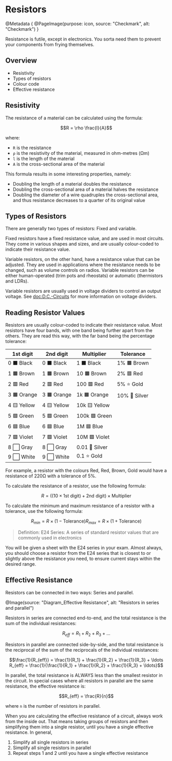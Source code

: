 # Resistors

@Metadata {
    @PageImage(purpose: icon, source: "Checkmark", alt: "Checkmark")
}

Resistance is futile, except in electronics. You sorta need them to prevent your components from frying themselves.

## Overview
- Resistivity
- Types of resistors
- Colour code
- Effective resistance

## Resistivity

The resistance of a material can be calculated using the formula:
```math
R = \rho \frac{l}{A}
```
where:
- `R` is the resistance
- `ρ` is the resistivity of the material, measured in ohm-metres (Ωm)
- `l` is the length of the material
- `A` is the cross-sectional area of the material

This formula results in some interesting properties, namely:
- Doubling the length of a material doubles the resistance
- Doubling the cross-sectional area of a material halves the resistance
- Doubling the diameter of a wire quadruples the cross-sectional area, and thus resistance decreases to a quarter 
of its original value

## Types of Resistors
There are generally two types of resistors: Fixed and variable.

Fixed resistors have a fixed resistance value, and are used in most circuits. They come in various shapes and sizes,
and are usually colour-coded to indicate their resistance value.

Variable resistors, on the other hand, have a resistance value that can be adjusted. They are used in applications
where the resistance needs to be changed, such as volume controls on radios. Variable resistors can be either 
human-operated (trim pots and rheostats) or automatic (thermistors and LDRs).

Variable resistors are usually used in voltage dividers to control an output voltage. See <doc:D.C.-Circuits> for more
information on voltage dividers.

## Reading Resistor Values
Resistors are usually colour-coded to indicate their resistance value. Most resistors have four bands, with one band being
further apart from the others. They are read this way, with the far band being the percentage tolerance:

| 1st digit | 2nd digit | Multiplier | Tolerance |
|-----------|-----------|------------|-----------|
| 0 ⬛ Black | 0 ⬛ Black | 1 ⬛ Black | 1% 🟫 Brown |
| 1 🟫 Brown | 1 🟫 Brown | 10 🟫 Brown | 2% 🟥 Red |
| 2 🟥 Red | 2 🟥 Red | 100 🟥 Red | 5% ⭐ Gold |
| 3 🟧 Orange | 3 🟧 Orange | 1k 🟧 Orange | 10% 🩶 Silver |
| 4 🟨 Yellow | 4 🟨 Yellow | 10k 🟨 Yellow |  |
| 5 🟩 Green | 5 🟩 Green | 100k 🟩 Green |  |
| 6 🟦 Blue | 6 🟦 Blue | 1M 🟦 Blue |  |
| 7 🟪 Violet | 7 🟪 Violet | 10M 🟪 Violet |  |
| 8 ⬜ Gray | 8 ⬜ Gray | 0.01 🩶 Silver |  |
| 9 ⬜︎ White | 9 ⬜︎ White | 0.1 ⭐ Gold |  |

For example, a resistor with the colours Red, Red, Brown, Gold would have a resistance of 220Ω with a tolerance of 5%.

To calculate the resistance of a resistor, use the following formula:
```math
R = ((10 \times \text{1st digit}) + \text{2nd digit}) \times \text{Multiplier}
```

To calculate the minimum and maximum resistance of a resistor with a tolerance, use the following formula:
```math
R_{min} = R \times (1 - \text{Tolerance})
R_{max} = R \times (1 + \text{Tolerance})
```

> Definition: E24 Series: A series of standard resistor values that are commonly used in electronics

You will be given a sheet with the E24 series in your exam. Almost always, you should choose a resistor from the E24 
series that is closest to or slightly above the resistance you need, to ensure current stays within the desired range.

## Effective Resistance

Resistors can be connected in two ways: Series and parallel.

@Image(source: "Diagram_Effective Resistance", alt: "Resistors in series and parallel")

Resistors in series are connected end-to-end, and the total resistance is the sum of the individual resistances:
```math
R_{eff} = R_1 + R_2 + R_3 + \ldots
```

Resistors in parallel are connected side-by-side, and the total resistance is the reciprocal of the sum of the 
reciprocals of the individual resistances:
```math
\frac{1}{R_{eff}} = \frac{1}{R_1} + \frac{1}{R_2} + \frac{1}{R_3} + \ldots

R_{eff} = \frac{1}{\frac{1}{R_1} + \frac{1}{R_2} + \frac{1}{R_3} + \ldots}
```

In parallel, the total resistance is ALWAYS less than the smallest resistor in the circuit. In special cases where
all resistors in parallel are the same resistance, the effective resistance is:
```math
R_{eff} = \frac{R}{n}
```
where `n` is the number of resistors in parallel.

When you are calculating the effective resistance of a circuit, always work from the inside out. That means taking
groups of resistors and then simplifying them into a single resistor, until you have a single effective resistance. In general,
1. Simplify all single resistors in series
2. Simplify all single resistors in parallel
3. Repeat steps 1 and 2 until you have a single effective resistance